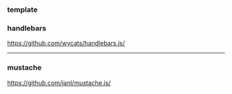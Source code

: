 ### template

### handlebars
https://github.com/wycats/handlebars.js/

---

### mustache
https://github.com/janl/mustache.js/











